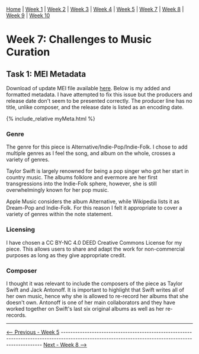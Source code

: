 [Home](README.md) | [Week 1](week1.md) | [Week 2](week2.md) | [Week 3](week3.md) | [Week 4](week4.md) | [Week 5](week5.md) | [Week 7](week7.md) | [Week 8](week8.md) | [Week 9](week9.md) | [Week 10](week10.md)

# Week 7: Challenges to Music Curation
## Task 1: MEI Metadata 
Download of update MEI file available [here](data/mirrorball_update2.mei).
Below is my added and formatted metadata. I have attempted to fix this issue but the producers and release date don't seem to be presented correctly. The producer line has no title, unlike composer, and the release date is listed as an encoding date.

{% include_relative myMeta.html %}

### Genre
The genre for this piece is Alternative/Indie-Pop/Indie-Folk. I chose to add multiple genres as I feel the song, and album on the whole, crosses a variety of genres. 

Taylor Swift is largely renowned for being a pop singer who got her start in country music. The albums folklore and evermore are her first transgressions into the Indie-Folk sphere, however, she is still overwhelmingly known for her pop music. 

Apple Music considers the album Alternative, while Wikipedia lists it as Dream-Pop and Indie-Folk. For this reason I felt it appropriate to cover a variety of genres within the note statement.  

### Licensing
I have chosen a CC BY-NC 4.0 DEED Creative Commons License for my piece. 
This allows users to share and adapt the work for non-commercial purposes as long as they give appropriate credit.

### Composer
I thought it was relevant to include the composers of the piece as Taylor Swift and Jack Antonoff. It is important to highlight that Swift writes all of her own music, hence why she is allowed to re-record her albums that she doesn't own. Antonoff is one of her main collaborators and they have worked together on Swift's last six original albums as well as her re-records.

---

[<-- Previous - Week 5](week5.md) ---------------------------------------------------------------------------------------------------------------------------------------------------- [Next - Week 8 -->](week8.md)
